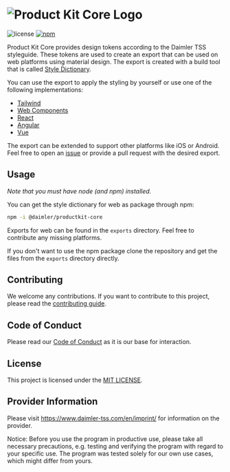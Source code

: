 <!-- SPDX-License-Identifier: MIT --->
<!-- © Daimler TSS GmbH --->
# ![Product Kit Core Logo](https://github.com/mercedes-benz/product-kit_core/raw/main/docs/images/productkit_core_github_logo.png)

![license](https://img.shields.io/badge/license-MIT-38de03e?style=flat)
[![npm](https://img.shields.io/npm/v/@daimler/productkit-core)](https://www.npmjs.com/package/@daimler/productkit-core)

Product Kit Core provides design tokens according to the Daimler TSS styleguide. These tokens are used to create an export that can be used on web platforms using material design. The export is created with a build tool that is called [Style Dictionary](https://github.com/amzn/style-dictionary).

You can use the export to apply the styling by yourself or use one of the following implementations:

* [Tailwind](https://github.com/daimler/product-kit_tailwind)
* [Web Components](https://github.com/daimler/product-kit_web)
* [React](https://github.com/daimler/product-kit_react)
* [Angular](https://github.com/daimler/product-kit_angular)
* [Vue](https://github.com/mercedes-benz/product-kit_vue)

The export can be extended to support other platforms like iOS or Android. Feel free to open an [issue](https://github.com/Daimler/product-kit_core/issues) or provide a pull request with the desired export.

## Usage

*Note that you must have node (and npm) installed.*

You can get the style dictionary for web as package through npm:

```bash
npm -i @daimler/productkit-core
```

Exports for web can be found in the `exports` directory. Feel free to contribute any missing platforms.

If you don't want to use the npm package clone the repository and get the files from the `exports` directory directly.

## Contributing

We welcome any contributions.
If you want to contribute to this project, please read the [contributing guide](CONTRIBUTING.md).

## Code of Conduct

Please read our [Code of Conduct](https://github.com/Daimler/daimler-foss/blob/master/CODE_OF_CONDUCT.md) as it is our base for interaction.

## License

This project is licensed under the [MIT LICENSE](LICENSE).

## Provider Information

Please visit <https://www.daimler-tss.com/en/imprint/> for information on the provider.

Notice: Before you use the program in productive use, please take all necessary precautions,
e.g. testing and verifying the program with regard to your specific use.
The program was tested solely for our own use cases, which might differ from yours.
